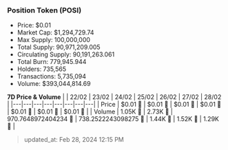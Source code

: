 
  ### Position Token (POSI)
  - Price: $0.01
  - Market Cap: $1,294,729.74
  - Max Supply: 100,000,000
  - Total Supply: 90,971,209.005
  - Circulating Supply: 90,191,263.061
  - Total Burn: 779,945.944
  - Holders: 735,565
  - Transactions: 5,735,094
  - Volume: $393,044,814.69

  **7D Price & Volume**
  | | 22&#x2F;02 | 23&#x2F;02 | 24&#x2F;02 | 25&#x2F;02 | 26&#x2F;02 | 27&#x2F;02 | 28&#x2F;02 |
  |---|---|---|---|---|---|---|---|
  | Price | $0.01 🚀 | $0.01 🚀 | $0.01 🚀 | $0.01 🚀 | $0.01 🚀 | $0.01 🚀 | $0.01 🚀 |
  | Volume | 1.05K 🔻 | 2.73K 🚀 | 970.7648972404234 🔻 | 738.2522243098275 🔻 | 1.44K 🚀 | 1.52K 🚀 | 1.29K 🔻 |

  > updated_at: Feb 28, 2024 12:15 PM
